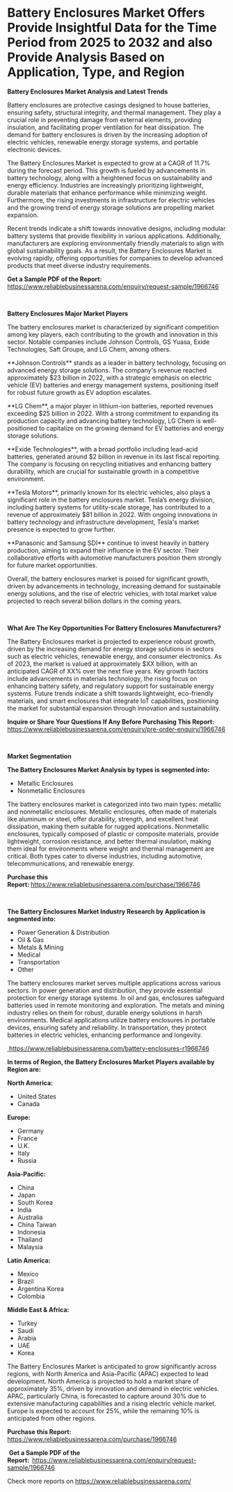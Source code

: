 <p><h1>Battery Enclosures Market Offers Provide Insightful Data for the Time Period from 2025 to 2032 and also Provide Analysis Based on Application, Type, and Region</h1></p><p><strong>Battery Enclosures Market Analysis and Latest Trends</strong></p>
<p><p>Battery enclosures are protective casings designed to house batteries, ensuring safety, structural integrity, and thermal management. They play a crucial role in preventing damage from external elements, providing insulation, and facilitating proper ventilation for heat dissipation. The demand for battery enclosures is driven by the increasing adoption of electric vehicles, renewable energy storage systems, and portable electronic devices.</p><p>The Battery Enclosures Market is expected to grow at a CAGR of 11.7% during the forecast period. This growth is fueled by advancements in battery technology, along with a heightened focus on sustainability and energy efficiency. Industries are increasingly prioritizing lightweight, durable materials that enhance performance while minimizing weight. Furthermore, the rising investments in infrastructure for electric vehicles and the growing trend of energy storage solutions are propelling market expansion.</p><p>Recent trends indicate a shift towards innovative designs, including modular battery systems that provide flexibility in various applications. Additionally, manufacturers are exploring environmentally friendly materials to align with global sustainability goals. As a result, the Battery Enclosures Market is evolving rapidly, offering opportunities for companies to develop advanced products that meet diverse industry requirements.</p></p>
<p><strong>Get a Sample PDF of the Report:&nbsp;</strong> <a href="https://www.reliablebusinessarena.com/enquiry/request-sample/1966746?utm_campaign=3294&utm_medium=2&utm_source=Github&utm_content=ia&utm_term=07042025&utm_id=battery-enclosures">https://www.reliablebusinessarena.com/enquiry/request-sample/1966746</a></p>
<p>&nbsp;</p>
<p><strong>Battery Enclosures Major Market Players</strong></p>
<p><p>The battery enclosures market is characterized by significant competition among key players, each contributing to the growth and innovation in this sector. Notable companies include Johnson Controls, GS Yuasa, Exide Technologies, Saft Groupe, and LG Chem, among others.</p><p>**Johnson Controls** stands as a leader in battery technology, focusing on advanced energy storage solutions. The company's revenue reached approximately $23 billion in 2022, with a strategic emphasis on electric vehicle (EV) batteries and energy management systems, positioning itself for robust future growth as EV adoption escalates.</p><p>**LG Chem**, a major player in lithium-ion batteries, reported revenues exceeding $25 billion in 2022. With a strong commitment to expanding its production capacity and advancing battery technology, LG Chem is well-positioned to capitalize on the growing demand for EV batteries and energy storage solutions.</p><p>**Exide Technologies**, with a broad portfolio including lead-acid batteries, generated around $2 billion in revenue in its last fiscal reporting. The company is focusing on recycling initiatives and enhancing battery durability, which are crucial for sustainable growth in a competitive environment.</p><p>**Tesla Motors**, primarily known for its electric vehicles, also plays a significant role in the battery enclosures market. Tesla’s energy division, including battery systems for utility-scale storage, has contributed to a revenue of approximately $81 billion in 2022. With ongoing innovations in battery technology and infrastructure development, Tesla's market presence is expected to grow further.</p><p>**Panasonic and Samsung SDI** continue to invest heavily in battery production, aiming to expand their influence in the EV sector. Their collaborative efforts with automotive manufacturers position them strongly for future market opportunities.</p><p>Overall, the battery enclosures market is poised for significant growth, driven by advancements in technology, increasing demand for sustainable energy solutions, and the rise of electric vehicles, with total market value projected to reach several billion dollars in the coming years.</p></p>
<p>&nbsp;</p>
<p><strong>What Are The Key Opportunities For Battery Enclosures Manufacturers?</strong></p>
<p><p>The Battery Enclosures market is projected to experience robust growth, driven by the increasing demand for energy storage solutions in sectors such as electric vehicles, renewable energy, and consumer electronics. As of 2023, the market is valued at approximately $XX billion, with an anticipated CAGR of XX% over the next five years. Key growth factors include advancements in materials technology, the rising focus on enhancing battery safety, and regulatory support for sustainable energy systems. Future trends indicate a shift towards lightweight, eco-friendly materials, and smart enclosures that integrate IoT capabilities, positioning the market for substantial expansion through innovation and sustainability.</p></p>
<p><strong>Inquire or Share Your Questions If Any Before Purchasing This Report:</strong> <a href="https://www.reliablebusinessarena.com/enquiry/pre-order-enquiry/1966746?utm_campaign=3294&utm_medium=2&utm_source=Github&utm_content=ia&utm_term=07042025&utm_id=battery-enclosures">https://www.reliablebusinessarena.com/enquiry/pre-order-enquiry/1966746</a></p>
<p>&nbsp;</p>
<p><strong>Market Segmentation</strong></p>
<p><strong>The Battery Enclosures Market Analysis by types is segmented into:</strong></p>
<p><ul><li>Metallic Enclosures</li><li>Nonmetallic Enclosures</li></ul></p>
<p><p>The battery enclosures market is categorized into two main types: metallic and nonmetallic enclosures. Metallic enclosures, often made of materials like aluminum or steel, offer durability, strength, and excellent heat dissipation, making them suitable for rugged applications. Nonmetallic enclosures, typically composed of plastic or composite materials, provide lightweight, corrosion resistance, and better thermal insulation, making them ideal for environments where weight and thermal management are critical. Both types cater to diverse industries, including automotive, telecommunications, and renewable energy.</p></p>
<p><strong>Purchase this Report:&nbsp;</strong><a href="https://www.reliablebusinessarena.com/purchase/1966746?utm_campaign=3294&utm_medium=2&utm_source=Github&utm_content=ia&utm_term=07042025&utm_id=battery-enclosures">https://www.reliablebusinessarena.com/purchase/1966746</a></p>
<p>&nbsp;</p>
<p><strong>The Battery Enclosures Market Industry Research by Application is segmented into:</strong></p>
<p><ul><li>Power Generation & Distribution</li><li>Oil & Gas</li><li>Metals & Mining</li><li>Medical</li><li>Transportation</li><li>Other</li></ul></p>
<p><p>The battery enclosures market serves multiple applications across various sectors. In power generation and distribution, they provide essential protection for energy storage systems. In oil and gas, enclosures safeguard batteries used in remote monitoring and exploration. The metals and mining industry relies on them for robust, durable energy solutions in harsh environments. Medical applications utilize battery enclosures in portable devices, ensuring safety and reliability. In transportation, they protect batteries in electric vehicles, enhancing performance and longevity.</p></p>
<p><a href="https://www.reliablebusinessarena.com/battery-enclosures-r1966746?utm_campaign=3294&utm_medium=2&utm_source=Github&utm_content=ia&utm_term=07042025&utm_id=battery-enclosures">&nbsp;https://www.reliablebusinessarena.com/battery-enclosures-r1966746</a></p>
<p><strong>In terms of Region, the Battery Enclosures Market Players available by Region are:</strong></p>
<p>
    <p> <strong> North America: </strong>
        <ul>
            <li>United States</li>
            <li>Canada</li>
        </ul>
        </p> 
    <p> <strong> Europe: </strong>
        <ul>
            <li>Germany</li>
            <li>France</li>
            <li>U.K.</li>
            <li>Italy</li>
            <li>Russia</li>
        </ul>
        </p> 
    <p> <strong> Asia-Pacific: </strong>
        <ul>
            <li>China</li>
            <li>Japan</li>
            <li>South Korea</li>
            <li>India</li>
            <li>Australia</li>
            <li>China Taiwan</li>
            <li>Indonesia</li>
            <li>Thailand</li>
            <li>Malaysia</li>
        </ul>
        </p> 
    <p> <strong> Latin America: </strong>
        <ul>
            <li>Mexico</li>
            <li>Brazil</li>
            <li>Argentina Korea</li>
            <li>Colombia</li>
        </ul>
        </p> 
    <p> <strong> Middle East & Africa: </strong>
        <ul>
            <li>Turkey</li>
            <li>Saudi</li>
            <li>Arabia</li>
            <li>UAE</li>
            <li>Korea</li>
        </ul>
    </p>
    </p>
<p><p>The Battery Enclosures Market is anticipated to grow significantly across regions, with North America and Asia-Pacific (APAC) expected to lead development. North America is projected to hold a market share of approximately 35%, driven by innovation and demand in electric vehicles. APAC, particularly China, is forecasted to capture around 30% due to extensive manufacturing capabilities and a rising electric vehicle market. Europe is expected to account for 25%, while the remaining 10% is anticipated from other regions.</p></p>
<p><strong>Purchase this Report: </strong><a href="https://www.reliablebusinessarena.com/purchase/1966746?utm_campaign=3294&utm_medium=2&utm_source=Github&utm_content=ia&utm_term=07042025&utm_id=battery-enclosures">https://www.reliablebusinessarena.com/purchase/1966746</a></p>
<p>&nbsp;<strong>Get a Sample PDF of the Report:&nbsp;&nbsp;</strong><a href="https://www.reliablebusinessarena.com/enquiry/request-sample/1966746?utm_campaign=3294&utm_medium=2&utm_source=Github&utm_content=ia&utm_term=07042025&utm_id=battery-enclosures">https://www.reliablebusinessarena.com/enquiry/request-sample/1966746</a></p>
<p><strong></strong></p>
<p>Check more reports on <a href="https://www.reliablebusinessarena.com/?utm_campaign=3294&utm_medium=2&utm_source=Github&utm_content=ia&utm_term=07042025&utm_id=battery-enclosures">https://www.reliablebusinessarena.com/</a></p>